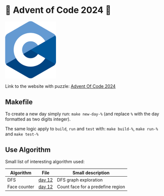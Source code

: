 # 🎄 Advent of Code 2024 🎄

<img src="./ressources/c-logo.png" width="164">

Link to the website with puzzle: [Advent Of Code 2024](https://adventofcode.com/2024)

## Makefile

To create a new day simply run: ```make new-day-%``` (and replace `%` with the day formatted as two digits integer).

The same logic apply to `build`, `run` and `test` with: `make build-%`, `make run-%` and `make test-%`

## Use Algorithm

Small list of interesting algorithm used:

Algorithm|File|Small description
--|--|--
DFS|[day 12](./src/day_12.c)|DFS graph exploration
Face counter|[day 12](./src/day_12.c)|Count face for a predefine region
